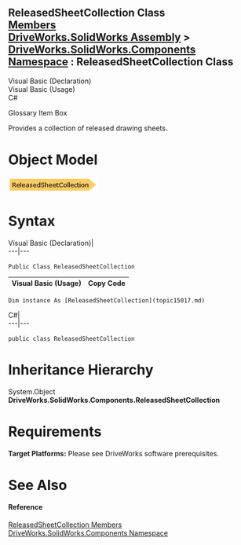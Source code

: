 ReleasedSheetCollection Class   
[Members](topic15018.md)   
[DriveWorks.SolidWorks Assembly](topic13342.md) > [DriveWorks.SolidWorks.Components Namespace](topic13925.md) : ReleasedSheetCollection Class  
---  
  
Visual Basic (Declaration)    
Visual Basic (Usage)    
C# 

Glossary Item Box

Provides a collection of released drawing sheets. 

# Object Model

![](dotnetdiagramimages/image856.png)

# Syntax

Visual Basic (Declaration)|   
---|---  
      
    
    Public Class ReleasedSheetCollection   
  
Visual Basic (Usage)| Copy Code  
---|---  
      
    
    Dim instance As [ReleasedSheetCollection](topic15017.md)  
  
C#|   
---|---  
      
    
    public class ReleasedSheetCollection   
  
# Inheritance Hierarchy

System.Object  
**DriveWorks.SolidWorks.Components.ReleasedSheetCollection**  


# Requirements

**Target Platforms:** Please see DriveWorks software prerequisites.

# See Also

#### Reference

[ReleasedSheetCollection Members](topic15018.md)   
[DriveWorks.SolidWorks.Components Namespace](topic13925.md)



